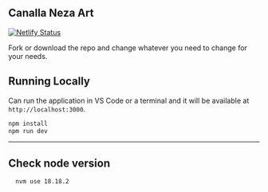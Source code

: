 ## Canalla Neza Art

[![Netlify Status](https://api.netlify.com/api/v1/badges/0d4fa900-0d7c-4011-a726-c2331c1ed9f4/deploy-status)](https://app.netlify.com/sites/canallaneza/deploys)

Fork or download the repo and change whatever you need to change for your needs.

## Running Locally
Can run the application in VS Code or a terminal and it will be available at `http://localhost:3000`.

```bash
npm install
npm run dev
```
--------

## Check node version

```bash
  nvm use 18.18.2
```
